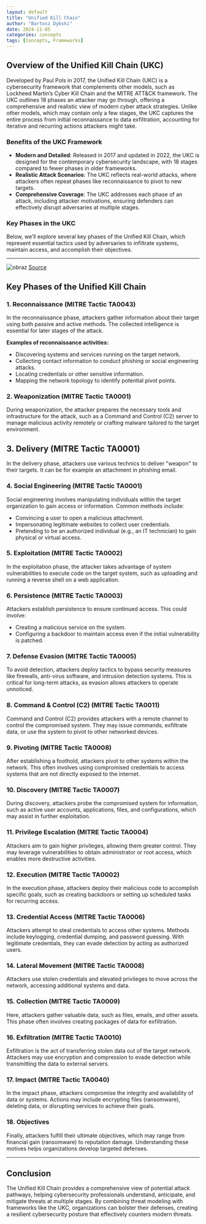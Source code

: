 ```yaml
---
layout: default
title: "Unified Kill Chain"
author: "Bartosz Dybski"
date: 2024-11-05
categories: concepts
tags: [Concepts, Frameworks]
---
```


## Overview of the Unified Kill Chain (UKC)

Developed by Paul Pols in 2017, the Unified Kill Chain (UKC) is a cybersecurity framework that complements other models, such as Lockheed Martin’s Cyber Kill Chain and the MITRE ATT&CK framework. The UKC outlines 18 phases an attacker may go through, offering a comprehensive and realistic view of modern cyber attack strategies. Unlike other models, which may contain only a few stages, the UKC captures the entire process from initial reconnaissance to data exfiltration, accounting for iterative and recurring actions attackers might take.

### Benefits of the UKC Framework

- **Modern and Detailed**: Released in 2017 and updated in 2022, the UKC is designed for the contemporary cybersecurity landscape, with 18 stages compared to fewer phases in older frameworks.
- **Realistic Attack Scenarios**: The UKC reflects real-world attacks, where attackers often repeat phases like reconnaissance to pivot to new targets.
- **Comprehensive Coverage**: The UKC addresses each phase of an attack, including attacker motivations, ensuring defenders can effectively disrupt adversaries at multiple stages.

### Key Phases in the UKC

Below, we’ll explore several key phases of the Unified Kill Chain, which represent essential tactics used by adversaries to infiltrate systems, maintain access, and accomplish their objectives.

---

![obraz](https://github.com/user-attachments/assets/6928f616-4caf-4860-a05d-86fa64a89fe5)
[Source](https://www.unifiedkillchain.com/assets/The-Unified-Kill-Chain.pdf)

## Key Phases of the Unified Kill Chain

### 1. Reconnaissance (MITRE Tactic TA0043)
In the reconnaissance phase, attackers gather information about their target using both passive and active methods. The collected intelligence is essential for later stages of the attack.

**Examples of reconnaissance activities:**
   - Discovering systems and services running on the target network.
   - Collecting contact information to conduct phishing or social engineering attacks.
   - Locating credentials or other sensitive information.
   - Mapping the network topology to identify potential pivot points.

### 2. Weaponization (MITRE Tactic TA0001)
During weaponization, the attacker prepares the necessary tools and infrastructure for the attack, such as a Command and Control (C2) server to manage malicious activity remotely or crafting malware tailored to the target environment.

## 3. Delivery (MITRE Tactic TA0001)
In the delivery phase, attackers use various technics to deliver "weapon" to their targets. It can be for example an attachment in phishing email.

### 4. Social Engineering (MITRE Tactic TA0001)
Social engineering involves manipulating individuals within the target organization to gain access or information. Common methods include:
   - Convincing a user to open a malicious attachment.
   - Impersonating legitimate websites to collect user credentials.
   - Pretending to be an authorized individual (e.g., an IT technician) to gain physical or virtual access.

### 5. Exploitation (MITRE Tactic TA0002)
In the exploitation phase, the attacker takes advantage of system vulnerabilities to execute code on the target system, such as uploading and running a reverse shell on a web application.

### 6. Persistence (MITRE Tactic TA0003)
Attackers establish persistence to ensure continued access. This could involve:
   - Creating a malicious service on the system.
   - Configuring a backdoor to maintain access even if the initial vulnerability is patched.

### 7. Defense Evasion (MITRE Tactic TA0005)
To avoid detection, attackers deploy tactics to bypass security measures like firewalls, anti-virus software, and intrusion detection systems. This is critical for long-term attacks, as evasion allows attackers to operate unnoticed.

### 8. Command & Control (C2) (MITRE Tactic TA0011)
Command and Control (C2) provides attackers with a remote channel to control the compromised system. They may issue commands, exfiltrate data, or use the system to pivot to other networked devices.

### 9. Pivoting (MITRE Tactic TA0008)
After establishing a foothold, attackers pivot to other systems within the network. This often involves using compromised credentials to access systems that are not directly exposed to the internet.

### 10. Discovery (MITRE Tactic TA0007)
During discovery, attackers probe the compromised system for information, such as active user accounts, applications, files, and configurations, which may assist in further exploitation.

### 11. Privilege Escalation (MITRE Tactic TA0004)
Attackers aim to gain higher privileges, allowing them greater control. They may leverage vulnerabilities to obtain administrator or root access, which enables more destructive activities.

### 12. Execution (MITRE Tactic TA0002)
In the execution phase, attackers deploy their malicious code to accomplish specific goals, such as creating backdoors or setting up scheduled tasks for recurring access.

### 13. Credential Access (MITRE Tactic TA0006)
Attackers attempt to steal credentials to access other systems. Methods include keylogging, credential dumping, and password guessing. With legitimate credentials, they can evade detection by acting as authorized users.

### 14. Lateral Movement (MITRE Tactic TA0008)
Attackers use stolen credentials and elevated privileges to move across the network, accessing additional systems and data.

### 15. Collection (MITRE Tactic TA0009)
Here, attackers gather valuable data, such as files, emails, and other assets. This phase often involves creating packages of data for exfiltration.

### 16. Exfiltration (MITRE Tactic TA0010)
Exfiltration is the act of transferring stolen data out of the target network. Attackers may use encryption and compression to evade detection while transmitting the data to external servers.

### 17. Impact (MITRE Tactic TA0040)
In the impact phase, attackers compromise the integrity and availability of data or systems. Actions may include encrypting files (ransomware), deleting data, or disrupting services to achieve their goals.

### 18. Objectives
Finally, attackers fulfill their ultimate objectives, which may range from financial gain (ransomware) to reputation damage. Understanding these motives helps organizations develop targeted defenses.

---

## Conclusion

The Unified Kill Chain provides a comprehensive view of potential attack pathways, helping cybersecurity professionals understand, anticipate, and mitigate threats at multiple stages. By combining threat modeling with frameworks like the UKC, organizations can bolster their defenses, creating a resilient cybersecurity posture that effectively counters modern threats.
